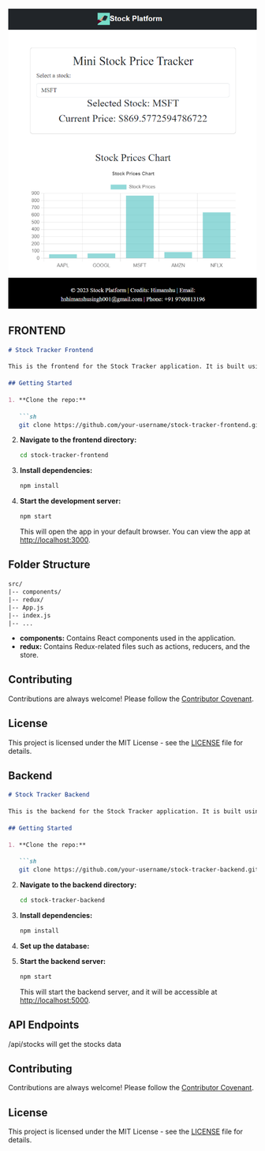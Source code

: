 ![Image](https://github.com/himanshusingh11/StockTrackerAppTask/blob/main/image/ImageProject.png?raw=true)

## FRONTEND 

```markdown
# Stock Tracker Frontend

This is the frontend for the Stock Tracker application. It is built using React and communicates with the backend API to fetch and display stock data.

## Getting Started

1. **Clone the repo:**

   ```sh
   git clone https://github.com/your-username/stock-tracker-frontend.git
   ```

2. **Navigate to the frontend directory:**

   ```sh
   cd stock-tracker-frontend
   ```

3. **Install dependencies:**

   ```sh
   npm install
   ```

4. **Start the development server:**

   ```sh
   npm start
   ```

   This will open the app in your default browser. You can view the app at [http://localhost:3000](http://localhost:3000).

## Folder Structure

```
src/
|-- components/
|-- redux/
|-- App.js
|-- index.js
|-- ...
```

- **components:** Contains React components used in the application.
- **redux:** Contains Redux-related files such as actions, reducers, and the store.

## Contributing

Contributions are always welcome! Please follow the [Contributor Covenant](CODE_OF_CONDUCT.md).

## License

This project is licensed under the MIT License - see the [LICENSE](stock-tracker-frontend/LICENSE) file for details.

## Backend
```markdown
# Stock Tracker Backend

This is the backend for the Stock Tracker application. It is built using [insert your backend framework/library] and provides the API endpoints for fetching stock data.

## Getting Started

1. **Clone the repo:**

   ```sh
   git clone https://github.com/your-username/stock-tracker-backend.git
   ```

2. **Navigate to the backend directory:**

   ```sh
   cd stock-tracker-backend
   ```

3. **Install dependencies:**

   ```sh
   npm install
   ```

4. **Set up the database:**

  
5. **Start the backend server:**

   ```sh
   npm start
   ```

   This will start the backend server, and it will be accessible at [http://localhost:5000](http://localhost:5000).

## API Endpoints
/api/stocks will get the stocks data
## Contributing

Contributions are always welcome! Please follow the [Contributor Covenant](CODE_OF_CONDUCT.md).

## License

This project is licensed under the MIT License - see the [LICENSE](stock-tracker-backend/LICENSE) file for details.
```

